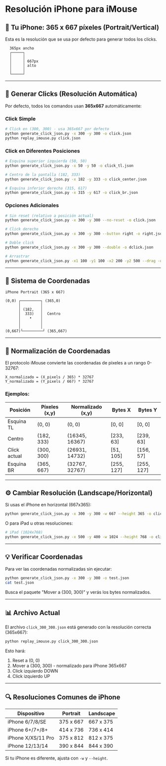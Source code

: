 # Resolución iPhone para iMouse

## 📱 Tu iPhone: 365 x 667 píxeles (Portrait/Vertical)

Esta es la resolución que se usa por defecto para generar todos los clicks.

```
  365px ancho
  ┌─────┐
  │     │
  │     │ 667px
  │     │ alto
  │     │
  └─────┘
```

---

## 🎯 Generar Clicks (Resolución Automática)

Por defecto, todos los comandos usan **365x667** automáticamente:

### Click Simple

```bash
# Click en (300, 300) - usa 365x667 por defecto
python generate_click_json.py -x 300 -y 300 -o click.json
python replay_imouse.py click.json
```

### Click en Diferentes Posiciones

```bash
# Esquina superior izquierda (50, 50)
python generate_click_json.py -x 50 -y 50 -o click_tl.json

# Centro de la pantalla (182, 333)
python generate_click_json.py -x 182 -y 333 -o click_center.json

# Esquina inferior derecha (315, 617)
python generate_click_json.py -x 315 -y 617 -o click_br.json
```

### Opciones Adicionales

```bash
# Sin reset (relativo a posición actual)
python generate_click_json.py -x 300 -y 300 --no-reset -o click.json

# Click derecho
python generate_click_json.py -x 300 -y 300 --button right -o right.json

# Doble click
python generate_click_json.py -x 300 -y 300 --double -o dclick.json

# Arrastrar
python generate_click_json.py -x1 100 -y1 100 -x2 200 -y2 500 --drag -o drag.json
```

---

## 📐 Sistema de Coordenadas

```
iPhone Portrait (365 x 667)

(0,0) ┌─────────┐ (365,0)
      │         │
      │ (182,   │
      │  333)   │  Centro
      │    •    │
      │         │
      │         │
(0,667)└─────────┘ (365,667)
```

---

## 🔄 Normalización de Coordenadas

El protocolo iMouse convierte las coordenadas de píxeles a un rango 0-32767:

```
X_normalizado = (X_pixels / 365) * 32767
Y_normalizado = (Y_pixels / 667) * 32767
```

### Ejemplos:

| Posición | Píxeles (x,y) | Normalizado (x,y) | Bytes X | Bytes Y |
|----------|---------------|-------------------|---------|---------|
| Esquina TL | (0, 0) | (0, 0) | [0, 0] | [0, 0] |
| Centro | (182, 333) | (16345, 16367) | [233, 63] | [239, 63] |
| Click actual | (300, 300) | (26931, 14732) | [51, 105] | [156, 57] |
| Esquina BR | (365, 667) | (32767, 32767) | [255, 127] | [255, 127] |

---

## ⚙️ Cambiar Resolución (Landscape/Horizontal)

Si usas el iPhone en horizontal (667x365):

```bash
python generate_click_json.py -x 300 -y 300 -w 667 --height 365 -o click.json
```

O para iPad u otras resoluciones:

```bash
# iPad (1024x768)
python generate_click_json.py -x 500 -y 400 -w 1024 --height 768 -o click.json
```

---

## 💡 Verificar Coordenadas

Para ver las coordenadas normalizadas sin ejecutar:

```bash
python generate_click_json.py -x 300 -y 300 -o test.json
cat test.json
```

Busca el paquete "Mover a (300, 300)" y verás los bytes normalizados.

---

## 📊 Archivo Actual

El archivo `click_300_300.json` está generado con la resolución correcta (365x667):

```bash
python replay_imouse.py click_300_300.json
```

Esto hará:
1. Reset a (0, 0)
2. Mover a (300, 300) - normalizado para iPhone 365x667
3. Click izquierdo DOWN
4. Click izquierdo UP

---

## 🔍 Resoluciones Comunes de iPhone

| Dispositivo | Portrait | Landscape |
|-------------|----------|-----------|
| iPhone 6/7/8/SE | 375 x 667 | 667 x 375 |
| iPhone 6+/7+/8+ | 414 x 736 | 736 x 414 |
| iPhone X/XS/11 Pro | 375 x 812 | 812 x 375 |
| iPhone 12/13/14 | 390 x 844 | 844 x 390 |

Si tu iPhone es diferente, ajusta con `-w` y `--height`.
